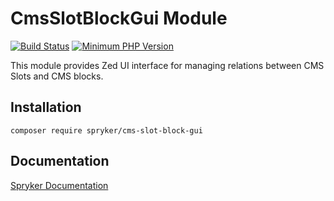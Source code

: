 # CmsSlotBlockGui Module
[![Build Status](https://travis-ci.org/spryker/cms-slot-block-gui.svg)](https://travis-ci.org/spryker/cms-slot-block-gui)
[![Minimum PHP Version](https://img.shields.io/badge/php-%3E%3D%207.3-8892BF.svg)](https://php.net/)

This module provides Zed UI interface for managing relations between CMS Slots and CMS blocks.

## Installation

```
composer require spryker/cms-slot-block-gui
```

## Documentation

[Spryker Documentation](https://documentation.spryker.com/module_guide/overview.htm)
